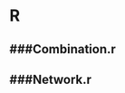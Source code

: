 # R

<script type="text/javascript" src="../js/general.js"></script>

###Combination.r
---

###Network.r
---